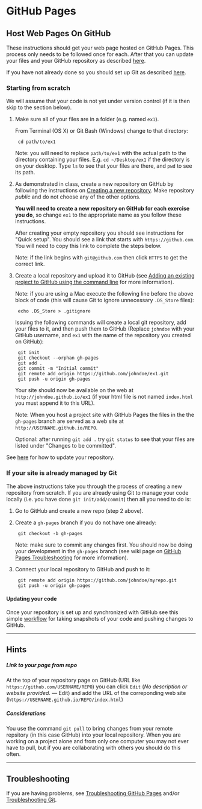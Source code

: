 GitHub Pages
============

Host Web Pages On GitHub
------------------------

These instructions should get your web page hosted on GitHub Pages. This process only needs to be followed once for each. After that you can update your files and your GitHub repository as described [here](Git-Basics).

If you have not already done so you should set up Git as described [here](Git-Setup).


### Starting from scratch

We will assume that your code is not yet under version control (if it is then skip to the section below).

1. Make sure all of your files are in a folder (e.g. named `ex1`).

    From Terminal (OS X) or Git Bash (Windows) change to that directory:

        cd path/to/ex1

   Note: you will need to replace `path/to/ex1` with the actual path to the directory containing your files. E.g. `cd ~/Desktop/ex1` if the directory is on your desktop. Type `ls` to see that your files are there, and `pwd` to see its path.

2. As demonstrated in class, create a new repository on GitHub by following the instructions on [Creating a new repository](https://help.github.com/articles/creating-a-new-repository/). Make repository _public_ and do not choose any of the other options.

    __You will need to create a new repository on GitHub for each exercise you do__, so change `ex1` to the appropriate name as you follow these instructions.
    
    After creating your empty repository you should see instructions for "Quick setup". You should see a link that starts with `https://github.com`. You will need to copy this link to complete the steps below.
    
    Note: if the link begins with `git@github.com` then click `HTTPS` to get the correct link.

3. Create a local repository and upload it to GitHub (see [Adding an existing project to GitHub using the command line](https://help.github.com/articles/adding-an-existing-project-to-github-using-the-command-line/) for more information).

    Note: if you are using a Mac execute the following line before the above block of code (this will cause Git to ignore unnecessary `.DS_Store` files):

        echo .DS_Store > .gitignore
    
    Issuing the following commands will create a local git repository, add your files to it, and then push them to GitHub (Replace `johndoe` with your GitHub username, and `ex1` with the name of the repository you created on GitHub):
    
        git init
        git checkout --orphan gh-pages
        git add .
        git commit -m "Initial commit"
        git remote add origin https://github.com/johndoe/ex1.git
        git push -u origin gh-pages

    Your site should now be available on the web at `http://johndoe.github.io/ex1` (if your html file is not named `index.html` you must append it to this URL).

    Note: When you host a project site with GitHub Pages the files in the the `gh-pages` branch are served as a web site at `http://USERNAME.github.io/REPO`.

    Optional: after running `git add .` try `git status` to see that your files are listed under "Changes to be committed".
    
See [here](GitBasics) for how to update your repository.
    
### If your site is already managed by Git

The above instructions take you through the process of creating a new repository from scratch. If you are already using Git to manage your code locally (i.e. you have done `git init/add/commit`) then all you need to do is:

1. Go to GitHub and create a new repo (step 2 above).

2. Create a `gh-pages` branch if you do not have one already:

        git checkout -b gh-pages
    
    Note: make sure to commit any changes first. You should now be doing your development in the `gh-pages` branch (see wiki page on [GitHub Pages Troubleshooting](GitHubPages) for more information).

4. Connect your local repository to GitHub and push to it:

        git remote add origin https://github.com/johndoe/myrepo.git
        git push -u origin gh-pages

#### Updating your code

Once your repository is set up and synchronized with GitHub see this simple [workflow](Git-Basics) for taking snapshots of your code and pushing changes to GitHub.

---

Hints
-----
##### Link to your page from repo

At the top of your repository page on GitHub (URL like `https://github.com/USERNAME/REPO`) you can click `Edit` (_No description or website provided_. — Edit) and add the URL of the correponding web site (`https://USERNAME.github.io/REPO/index.html`)

##### Considerations

You use the command `git pull` to bring changes from your remote repsitory (in this case GitHub) into your local repository. When you are working on a project alone and from only one computer you may not ever have to pull, but if you are collaborating with others you should do this often.

---

Troubleshooting
---------------

If you are having problems, see [Troubleshooting GitHub Pages](GitHub-Pages-Troubleshooting) and/or [Troubleshooting Git](Git-Troubleshooting).
